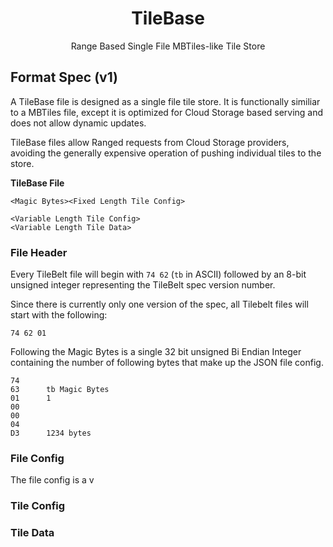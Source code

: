 <h1 align=center>TileBase</h1>
<p align=center>Range Based Single File MBTiles-like Tile Store</p>

## Format Spec (v1)

A TileBase file is designed as a single file tile store. It is functionally similiar to a MBTiles file,
except it is optimized for Cloud Storage based serving and does not allow dynamic updates.

TileBase files allow Ranged requests from Cloud Storage providers, avoiding the generally expensive
operation of pushing individual tiles to the store.

__TileBase File__
```
<Magic Bytes><Fixed Length Tile Config>

<Variable Length Tile Config>
<Variable Length Tile Data>
```

### File Header

Every TileBelt file will begin with `74 62` (`tb` in ASCII)  followed by an 8-bit unsigned integer
representing the TileBelt spec version number.

Since there is currently only one version of the spec, all Tilebelt files will start with the following:
```
74 62 01
```

Following the Magic Bytes is a single 32 bit unsigned Bi Endian Integer containing the number of following bytes
that make up the JSON file config.

```
74
63      tb Magic Bytes
01      1
00
00
04
D3      1234 bytes
```

### File Config

The file config is a v

### Tile Config

### Tile Data


